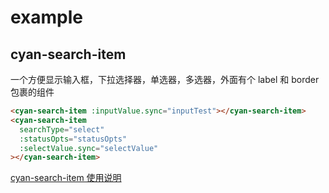 # example

## cyan-search-item

一个方便显示输入框，下拉选择器，单选器，多选器，外面有个 label 和 border 包裹的组件

<template>
  <cyan-search-item :inputValue.sync="inputTest"></cyan-search-item>
  <cyan-search-item searchType="select" :statusOpts="statusOpts" :selectValue.sync="selectValue"></cyan-search-item>
</template>

<script>
  export default {
  data(){
    return {
      inputTest:'test',
      selectValue: 'test',
      statusOpts: [{label:'test',value:'test'},{label:'label',value:'value'}]
    }
  }
}
  </script>

```html
<cyan-search-item :inputValue.sync="inputTest"></cyan-search-item>
<cyan-search-item
  searchType="select"
  :statusOpts="statusOpts"
  :selectValue.sync="selectValue"
></cyan-search-item>
```

[cyan-search-item 使用说明](../pages/components/platSearchItem.md)
